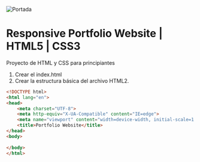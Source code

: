 ![Portada](https://i.ibb.co/y5KDB24/Captura-de-Pantalla-2022-12-31-a-la-s-16-16-24.png)

# Responsive Portfolio Website | HTML5 | CSS3

Proyecto de HTML y CSS para principiantes

1. Crear el index.html
1. Crear la estructura básica del archivo HTML2. 

```html
<!DOCTYPE html>
<html lang="en">
<head>
    <meta charset="UTF-8">
    <meta http-equiv="X-UA-Compatible" content="IE=edge">
    <meta name="viewport" content="width=device-width, initial-scale=1.0">
    <title>Portfolio Website</title>
</head>
<body>
   
</body>
</html>
